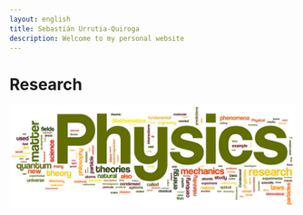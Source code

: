 ```yaml
---
layout: english
title: Sebastián Urrutia-Quiroga
description: Welcome to my personal website
---
```


# Research

![Research](./physics-wordle.jpg)
